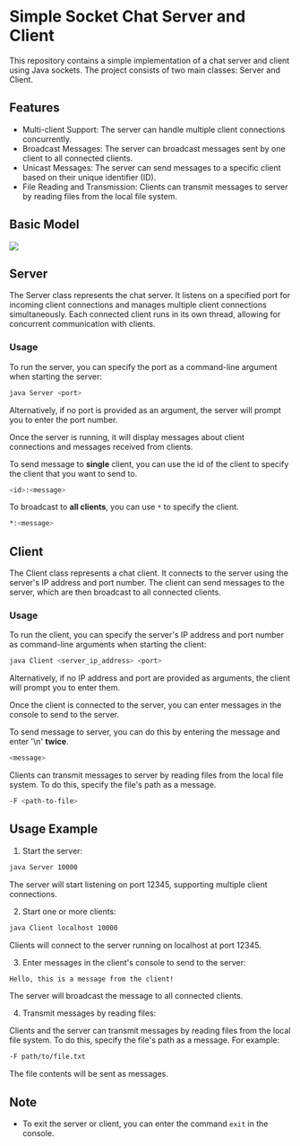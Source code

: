 ﻿# Simple Socket Chat Server and Client
This repository contains a simple implementation of a chat server and client using Java sockets. The project consists of two main classes: Server and Client.

## Features
* Multi-client Support: The server can handle multiple client connections concurrently.
* Broadcast Messages: The server can broadcast messages sent by one client to all connected clients.
* Unicast Messages: The server can send messages to a specific client based on their unique identifier (ID).
* File Reading and Transmission: Clients can transmit messages to server by reading files from the local file system.

## Basic Model

![](https://github.com/Ruoyisius/BasicSocket/blob/main/images/ThreadRelation.png?raw=true)

## Server
The Server class represents the chat server. It listens on a specified port for incoming client connections and manages multiple client connections simultaneously. Each connected client runs in its own thread, allowing for concurrent communication with clients.

### Usage
To run the server, you can specify the port as a command-line argument when starting the server:

```bash
java Server <port>
```

Alternatively, if no port is provided as an argument, the server will prompt you to enter the port number.

Once the server is running, it will display messages about client connections and messages received from clients.

To send message to **single** client, you can use the id of the client to specify the client that you want to send to.
```bash
<id>:<message>
```
To broadcast to **all clients**, you can use `*` to specify the client.
```bash
*:<message>
```


## Client
The Client class represents a chat client. It connects to the server using the server's IP address and port number. The client can send messages to the server, which are then broadcast to all connected clients.

### Usage
To run the client, you can specify the server's IP address and port number as command-line arguments when starting the client:

```bash
java Client <server_ip_address> <port>
```
Alternatively, if no IP address and port are provided as arguments, the client will prompt you to enter them.

Once the client is connected to the server, you can enter messages in the console to send to the server.

To send message to server, you can do this by entering the message and enter '\n' **twice**.

```bash
<message>
```

Clients can transmit messages to server by reading files from the local file system. To do this, specify the file's path as a message. 

```bash
-F <path-to-file>
```

## Usage Example
1. Start the server:
```bash
java Server 10000
```
The server will start listening on port 12345, supporting multiple client connections.

2. Start one or more clients:
```bash
java Client localhost 10000
```
Clients will connect to the server running on localhost at port 12345.

3. Enter messages in the client's console to send to the server:

```bash
Hello, this is a message from the client!
```
The server will broadcast the message to all connected clients.

4. Transmit messages by reading files:

Clients and the server can transmit messages by reading files from the local file system. To do this, specify the file's path as a message. For example:

```bash
-F path/to/file.txt
```
The file contents will be sent as messages.

## Note
* To exit the server or client, you can enter the command `exit` in the console.
